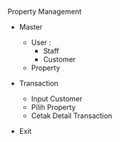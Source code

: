 Property Management

- Master
	- User :
		- Staff
		- Customer
	- Property

- Transaction
	- Input Customer
	- Pilih Property
	- Cetak Detail Transaction

- Exit	
